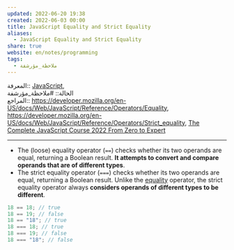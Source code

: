 ```yaml
---  
updated: 2022-06-20 19:38  
created: 2022-06-03 00:00  
title: JavaScript Equality and Strict Equality  
aliases:  
  - JavaScript Equality and Strict Equality  
share: true  
website: en/notes/programming  
tags:  
  - ملاحظة_مؤرشفة  
---  
```

  
  
المعرفة:: [JavaScript](JavaScript),  
الحالة:: #ملاحظة_مؤرشفة  
المراجع:: <https://developer.mozilla.org/en-US/docs/Web/JavaScript/Reference/Operators/Equality>, <https://developer.mozilla.org/en-US/docs/Web/JavaScript/Reference/Operators/Strict_equality>, [The Complete JavaScript Course 2022 From Zero to Expert](The%20Complete%20JavaScript%20Course%202022%20From%20Zero%20to%20Expert)  
  
---  
  
- The (loose) equality operator (`==`) checks whether its two operands are equal, returning a Boolean result. **It attempts to convert and compare operands that are of different types**.  
- The strict equality operator (`===`) checks whether its two operands are equal, returning a Boolean result. Unlike the [equality](https://developer.mozilla.org/en-US/docs/Web/JavaScript/Reference/Operators/Equality) operator, the strict equality operator always **considers operands of different types to be different**.  
  
```js  
18 == 18; // true  
18 == 19; // false  
18 == "18"; // true  
18 === 18; // true  
18 === 19; // false  
18 === "18"; // false  
```  

